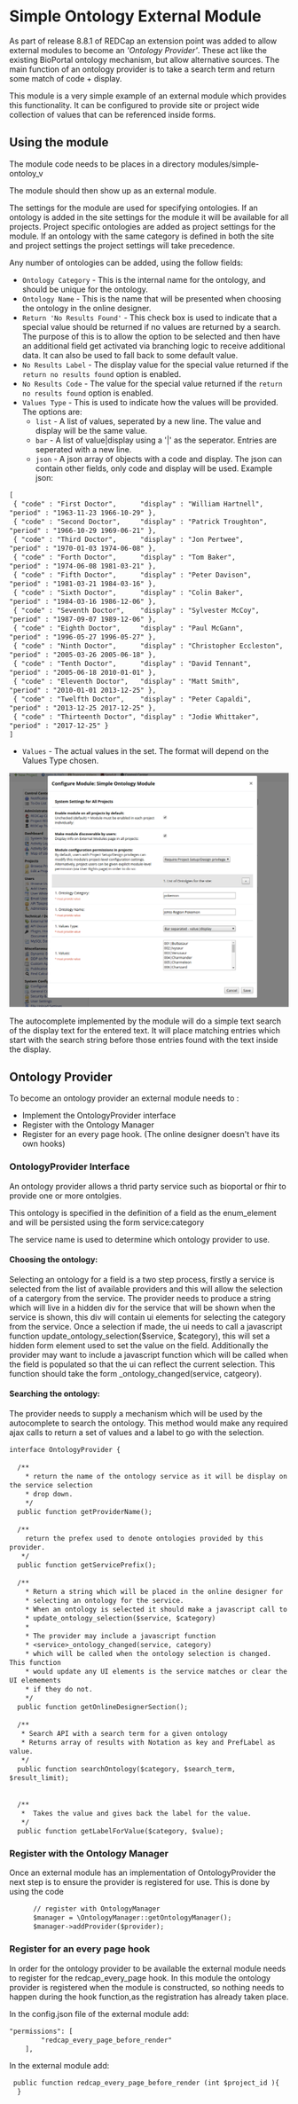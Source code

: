 # Simple Ontology External Module

As part of release 8.8.1 of REDCap an extension point was added to allow external modules to become an 
*'Ontology Provider'*. These act like the existing BioPortal ontology mechanism, but allow alternative sources.
The main function of an ontology provider is to take a search term and return some match of code + display.

This module is a very simple example of an external module which provides this functionality. 
It can be configured to provide site or project wide collection of values that can be referenced inside forms.


## Using the module
The module code needs to be places in a directory modules/simple-ontoloy_v<version>

The module should then show up as an external module.

The settings for the module are used for specifying ontologies. If an ontology is added in the site settings
for the module it will be available for all projects. Project specific ontologies are added as project settings
for the module. If an ontology with the same category is defined in both the site and project settings the project
settings will take precedence.

Any number of ontologies can be added, using the follow fields:

 * `Ontology Category` - This is the internal name for the ontology, and should be unique for the ontology.
 * `Ontology Name` - This is the name that will be presented when choosing the ontology in the online designer.
 * `Return 'No Results Found'` - This check box is used to indicate that a special value should be returned if no values are returned by a search. The purpose of this is to allow the option to be selected and then have an additional field get activated via branching logic to receive additional data. It can also be used to fall  back to some default value.
 * `No Results Label` - The display value for the special value returned if the `return no results found` option is enabled.
 * `No Results Code` - The value for the special value returned if the `return no results found` option is enabled.
 * `Values Type` - This is used to indicate how the values will be provided. The options are:
    * `list` - A list of values, seperated by a new line. The value and display will be the same value.
    * `bar` - A list of value|display using a '|' as the seperator. Entries are seperated with a new line.
    * `json` - A json array of objects with a code and display. The json can contain other fields, only code and display will be used. Example json:
```
[
 { "code" : "First Doctor",      "display" : "William Hartnell",      "period" : "1963-11-23 1966-10-29" },
 { "code" : "Second Doctor",     "display" : "Patrick Troughton",     "period" : "1966-10-29 1969-06-21" },
 { "code" : "Third Doctor",      "display" : "Jon Pertwee",           "period" : "1970-01-03 1974-06-08" },
 { "code" : "Forth Doctor",      "display" : "Tom Baker",             "period" : "1974-06-08 1981-03-21" },
 { "code" : "Fifth Doctor",      "display" : "Peter Davison",         "period" : "1981-03-21 1984-03-16" },
 { "code" : "Sixth Doctor",      "display" : "Colin Baker",           "period" : "1984-03-16 1986-12-06" },
 { "code" : "Seventh Doctor",    "display" : "Sylvester McCoy",       "period" : "1987-09-07 1989-12-06" },
 { "code" : "Eighth Doctor",     "display" : "Paul McGann",           "period" : "1996-05-27 1996-05-27" },
 { "code" : "Ninth Doctor",      "display" : "Christopher Eccleston", "period" : "2005-03-26 2005-06-18" },
 { "code" : "Tenth Doctor",      "display" : "David Tennant",         "period" : "2005-06-18 2010-01-01" },
 { "code" : "Eleventh Doctor",   "display" : "Matt Smith",            "period" : "2010-01-01 2013-12-25" }, 
 { "code" : "Twelfth Doctor",    "display" : "Peter Capaldi",         "period" : "2013-12-25 2017-12-25" },
 { "code" : "Thirteenth Doctor", "display" : "Jodie Whittaker",       "period" : "2017-12-25" }
]
```
 * `Values` - The actual values in the set. The format will depend on the Values Type chosen.

![SimpleOntology Settings](SimpleOntologySettings.png)


The autocomplete implemented by the module will do a simple text search of the display text for the entered text. 
It will place matching entries which start with the search string before those entries found with the text inside the display.


## Ontology Provider

To become an ontology provider an external module needs to :

  * Implement the OntologyProvider interface
  * Register with the Ontology Manager
  * Register for an every page hook. (The online designer doesn't have its own hooks)

### OntologyProvider Interface

An ontology provider allows a thrid party service such as bioportal or fhir to provide one or more ontolgies.

This ontology is specified in the definition of a field as the enum_element and will be persisted using the 
form service:category

The service name is used to determine which ontology provider to use.

#### Choosing the ontology:

Selecting an ontology for a field is a two step process, firstly a service
is selected from the list of available providers and this will allow the selection of
a catergory from the service. The provider needs to produce a string which will
live in a hidden div for the service that will be shown when the service is shown,
this div will contain ui elements for selecting the category from the service. Once
a selection if made, the ui needs to call a javascript function
update_ontology_selection($service, $category), this will set a hidden form element used
to set the value on the field. Additionally the provider may want to include a javascript
function which will be called when the field is populated so that the ui can reflect the
current selection. This function should take the form <service>_ontology_changed(service, catgeory).

#### Searching the ontology:
   The provider needs to supply a mechanism which will be used by the autocomplete to
   search the ontology. This method would make any required ajax calls to return a set of
   values and a label to go with the selection.

```
interface OntologyProvider {

  /**
    * return the name of the ontology service as it will be display on the service selection
    * drop down.
    */
  public function getProviderName();

  /**
    return the prefex used to denote ontologies provided by this provider.
   */
  public function getServicePrefix();

  /**
    * Return a string which will be placed in the online designer for
    * selecting an ontology for the service.
    * When an ontology is selected it should make a javascript call to 
    * update_ontology_selection($service, $category)
    *
    * The provider may include a javascript function
    * <service>_ontology_changed(service, category)
    * which will be called when the ontology selection is changed. This function
    * would update any UI elements is the service matches or clear the UI elemements
    * if they do not.
    */
  public function getOnlineDesignerSection();

  /**
   * Search API with a search term for a given ontology
   * Returns array of results with Notation as key and PrefLabel as value.
   */
  public function searchOntology($category, $search_term, $result_limit);


  /**
   *  Takes the value and gives back the label for the value.
   */
  public function getLabelForValue($category, $value);
```

### Register with the Ontology Manager

Once an external module has an implementation of OntologyProvider the next step is to ensure the provider is
registered for use. This is done by using the code 
```
      // register with OntologyManager
      $manager = \OntologyManager::getOntologyManager();
      $manager->addProvider($provider);
```

### Register for an every page hook
In order for the ontology provider to be available the external module needs to register for the redcap_every_page hook.
In this module the ontology provider is registered when the module is constructed, so nothing needs to happen during the hook
function,as the registration has already taken place.

In the config.json file of the external module add:
```
"permissions": [
        "redcap_every_page_before_render"
    ],
```

In the external module add:
```
 public function redcap_every_page_before_render (int $project_id ){
  }
```


